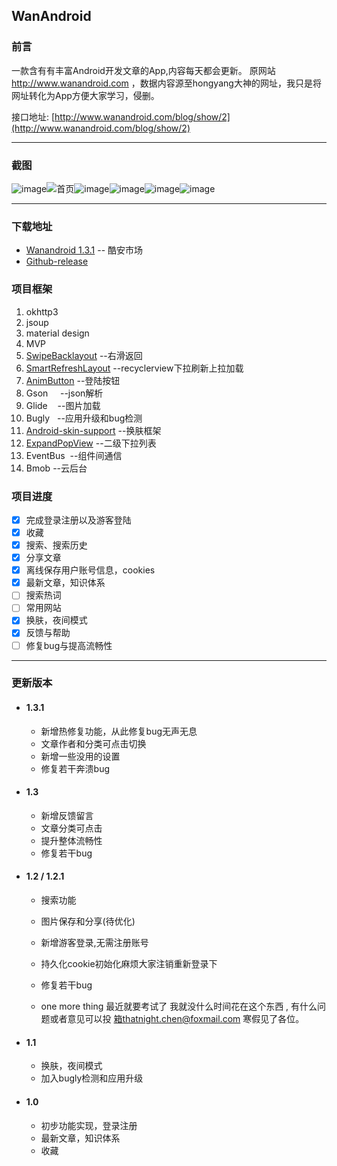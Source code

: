 ## WanAndroid

### 前言
  
  一款含有有丰富Android开发文章的App,内容每天都会更新。
  原网站 http://www.wanandroid.com ，数据内容源至hongyang大神的网址，我只是将网址转化为App方便大家学习，侵删。

  接口地址:  [http://www.wanandroid.com/blog/show/2](http://www.wanandroid.com/blog/show/2)
  
--- 

### 截图

![image](http://image.coolapk.com/apk_image/2017/1225/db0f01e54a628744866dbccfb8dc6486-169842-o_1c26p2fgontm1b9knog11521p5bq-uid-1231724@1080x1920.png.t.jpg)![首页](http://image.coolapk.com/apk_image/2017/1225/0bbb7e42af0d3d9efdc2547298bb7ca9-169842-o_1c26p2ruhigisk1hf71tjd1k3016-uid-1231724@1080x1920.png.t.jpg)![image](http://image.coolapk.com/apk_image/2017/1225/a2c1735b44298b43e5ffdcb8e556e095-169842-o_1c26p2ti1135lrrgaut12hb1sho1c-uid-1231724@1080x1920.png.t.jpg)![image](http://image.coolapk.com/apk_image/2017/1225/776431e70adf41dd4c70013e8354cd2d-169842-o_1c26p2vak1mbk6ga1u4r1nrjd7n1i-uid-1231724@1080x1920.png.t.jpg)![image](http://image.coolapk.com/apk_image/2017/1225/1af87bd3e986c0cc0743936d7690bf4f-169842-o_1c26p2hepdlartdhls1soi1ur610-uid-1231724@1080x1920.png.t.jpg)![image](http://image.coolapk.com/apk_image/2018/0109/4dac652efe8130b7e0915d51240d967d-169842-o_1c3ct1dkkip6dktkl814jh1qbbq-uid-1231724@1080x1920.png.t.jpg)



---

### 下载地址

- [Wanandroid 1.3.1](https://www.coolapk.com/apk/169842) -- 酷安市场
- [Github-release](https://github.com/thatnight/WanAndroid/releases)

 
### 项目框架
1. okhttp3
2. jsoup
3. material design
4. MVP
5. [SwipeBacklayout](https://github.com/ikew0ng/SwipeBackLayout) --右滑返回
6. [SmartRefreshLayout](https://github.com/scwang90/SmartRefreshLayout) --recyclerview下拉刷新上拉加载
7. [AnimButton](https://github.com/thatnight/AnimButton) --登陆按钮
8. Gson     --json解析
9. Glide    --图片加载
10. Bugly   --应用升级和bug检测
11. [Android-skin-support](https://github.com/ximsfei/Android-skin-support)  --换肤框架
12. [ExpandPopView](https://github.com/thatnight/ExpandPopViewDemo) --二级下拉列表
13. EventBus  --组件间通信
14. Bmob --云后台

### 项目进度
- [x] 完成登录注册以及游客登陆
- [x] 收藏
- [x] 搜索、搜索历史
- [x] 分享文章
- [x] 离线保存用户账号信息，cookies
- [x] 最新文章，知识体系
- [ ] 搜索热词
- [ ] 常用网站
- [x] 换肤，夜间模式
- [x] 反馈与帮助
- [ ] 修复bug与提高流畅性

--- 

### 更新版本
- #### 1.3.1
  - 新增热修复功能，从此修复bug无声无息
  - 文章作者和分类可点击切换
  - 新增一些没用的设置
  - 修复若干奔溃bug
  
- #### 1.3
  - 新增反馈留言
  - 文章分类可点击
  - 提升整体流畅性
  - 修复若干bug


- #### 1.2 / 1.2.1
    - 搜索功能
    - 图片保存和分享(待优化)
    - 新增游客登录,无需注册账号
    - 持久化cookie初始化麻烦大家注销重新登录下
    - 修复若干bug
    
    - one more thing
    最近就要考试了  我就没什么时间花在这个东西  , 有什么问题或者意见可以投    箱thatnight.chen@foxmail.com  寒假见了各位。
- #### 1.1
    - 换肤，夜间模式
    - 加入bugly检测和应用升级

- #### 1.0
    - 初步功能实现，登录注册
    - 最新文章，知识体系
    - 收藏

